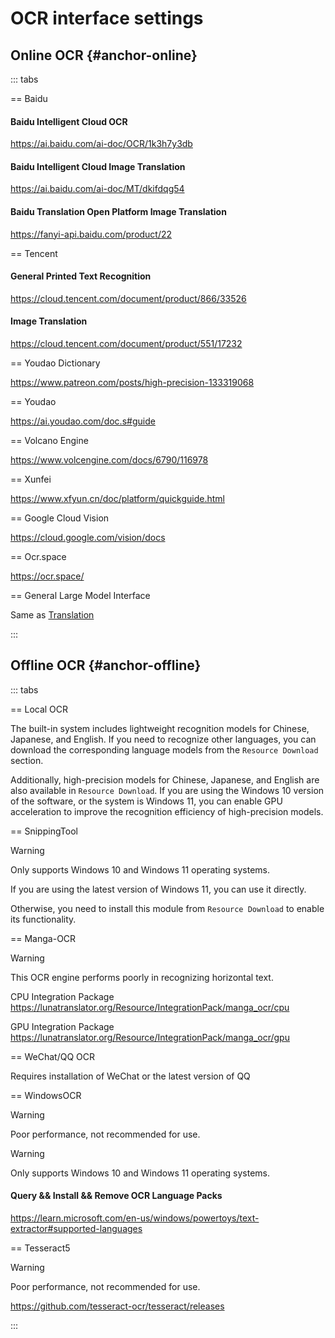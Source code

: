 # OCR interface settings

## Online OCR {#anchor-online}

::: tabs

== Baidu

#### Baidu Intelligent Cloud OCR

https://ai.baidu.com/ai-doc/OCR/1k3h7y3db

#### Baidu Intelligent Cloud Image Translation

https://ai.baidu.com/ai-doc/MT/dkifdqg54

#### Baidu Translation Open Platform Image Translation

https://fanyi-api.baidu.com/product/22

== Tencent

#### General Printed Text Recognition

https://cloud.tencent.com/document/product/866/33526

#### Image Translation

https://cloud.tencent.com/document/product/551/17232

== Youdao Dictionary

https://www.patreon.com/posts/high-precision-133319068

== Youdao

https://ai.youdao.com/doc.s#guide

== Volcano Engine

https://www.volcengine.com/docs/6790/116978

== Xunfei

https://www.xfyun.cn/doc/platform/quickguide.html

== Google Cloud Vision

https://cloud.google.com/vision/docs

== Ocr.space

https://ocr.space/

== General Large Model Interface

Same as [Translation](/en/guochandamoxing.html)

:::

## Offline OCR {#anchor-offline}

::: tabs

== Local OCR

The built-in system includes lightweight recognition models for Chinese, Japanese, and English. If you need to recognize other languages, you can download the corresponding language models from the `Resource Download` section.

Additionally, high-precision models for Chinese, Japanese, and English are also available in `Resource Download`. If you are using the Windows 10 version of the software, or the system is Windows 11, you can enable GPU acceleration to improve the recognition efficiency of high-precision models.

== SnippingTool

>[!WARNING]
>Only supports Windows 10 and Windows 11 operating systems.

If you are using the latest version of Windows 11, you can use it directly. 

Otherwise, you need to install this module from `Resource Download` to enable its functionality.

== Manga-OCR

>[!WARNING]
>This OCR engine performs poorly in recognizing horizontal text.

CPU Integration Package https://lunatranslator.org/Resource/IntegrationPack/manga_ocr/cpu

GPU Integration Package https://lunatranslator.org/Resource/IntegrationPack/manga_ocr/gpu

== WeChat/QQ OCR

Requires installation of WeChat or the latest version of QQ


== WindowsOCR

>[!WARNING]
>Poor performance, not recommended for use.

>[!WARNING]
>Only supports Windows 10 and Windows 11 operating systems.

#### Query && Install && Remove OCR Language Packs  

https://learn.microsoft.com/en-us/windows/powertoys/text-extractor#supported-languages

== Tesseract5

>[!WARNING]
>Poor performance, not recommended for use.

https://github.com/tesseract-ocr/tesseract/releases

:::